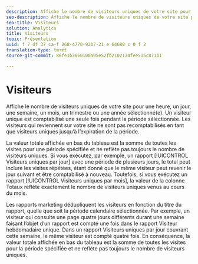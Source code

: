 ```yaml
---
description: Affiche le nombre de visiteurs uniques de votre site pour une heure, un jour, une semaine, un mois, un trimestre ou une année sélectionné(e). Un visiteur unique est comptabilisé une seule fois pendant la période sélectionnée. Les visiteurs qui reviennent sur votre site ne sont pas recomptabilisés en tant que visiteurs uniques jusqu’à l’expiration de la période.
seo-description: Affiche le nombre de visiteurs uniques de votre site pour une heure, un jour, une semaine, un mois, un trimestre ou une année sélectionné(e). Un visiteur unique est comptabilisé une seule fois pendant la période sélectionnée. Les visiteurs qui reviennent sur votre site ne sont pas recomptabilisés en tant que visiteurs uniques jusqu’à l’expiration de la période.
seo-title: Visiteurs
solution: Analytics
title: Visiteurs
topic: Présentation
uuid: f 7 df 37 ca-f 268-4770-9217-21 e 64680 c 0 f 2
translation-type: tm+mt
source-git-commit: 86fe1b3650100a05e52fb2102134fee515c871b1

---
```



# Visiteurs

Affiche le nombre de visiteurs uniques de votre site pour une heure, un jour, une semaine, un mois, un trimestre ou une année sélectionné(e). Un visiteur unique est comptabilisé une seule fois pendant la période sélectionnée. Les visiteurs qui reviennent sur votre site ne sont pas recomptabilisés en tant que visiteurs uniques jusqu’à l’expiration de la période.

La valeur totale affichée en bas du tableau est la somme de toutes les visites pour une période spécifiée et ne reflète pas toujours le nombre de visiteurs uniques. Si vous exécutez, par exemple, un rapport [!UICONTROL Visiteurs uniques par jour] avec une période de plusieurs jours, le total peut inclure les visites répétées, étant donné que le même visiteur peut revenir le jour suivant et être comptabilisé à nouveau. Toutefois, si vous exécutez un rapport [!UICONTROL Visiteurs uniques par mois], la valeur de la colonne Totaux reflète exactement le nombre de visiteurs uniques venus au cours du mois.

Les rapports marketing dédupliquent les visiteurs en fonction du titre du rapport, quelle que soit la période calendaire sélectionnée. Par exemple, un visiteur qui consulte une page quatre jours différents durant une semaine faisant l’objet d’un rapport est compté une fois dans le rapport Visiteur hebdomadaire unique. Dans un rapport Visiteurs uniques par jour couvrant cette semaine, le même visiteur est compté quatre fois. En conséquence, la valeur totale affichée en bas du tableau est la somme de toutes les visites pour la période spécifiée et ne reflète pas toujours le nombre de visiteurs uniques.
